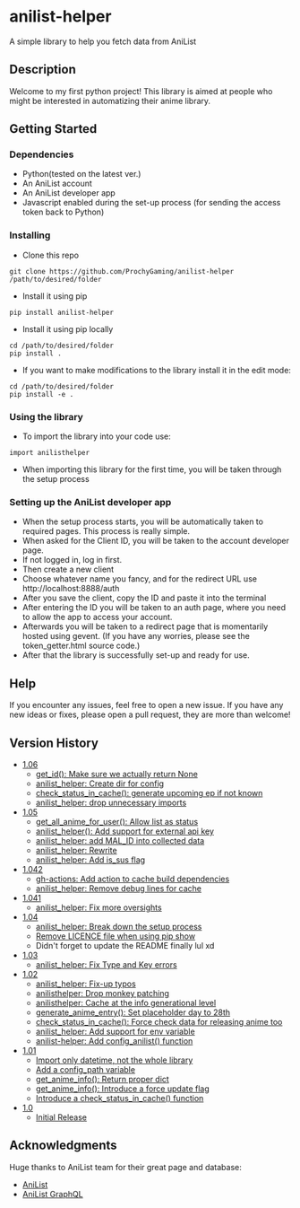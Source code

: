 # anilist-helper

A simple library to help you fetch data from AniList

## Description

Welcome to my first python project!
This library is aimed at people who might be interested in automatizing their anime library.

## Getting Started

### Dependencies

* Python(tested on the latest ver.)
* An AniList account
* An AniList developer app
* Javascript enabled during the set-up process (for sending the access token back to Python)

### Installing

* Clone this repo
```
git clone https://github.com/ProchyGaming/anilist-helper /path/to/desired/folder
```
* Install it using pip
```
pip install anilist-helper
```
* Install it using pip locally
```
cd /path/to/desired/folder
pip install .
```
* If you want to make modifications to the library install it in the edit mode:
```
cd /path/to/desired/folder
pip install -e .
```

### Using the library

* To import the library into your code use:
```
import anilisthelper
```
* When importing this library for the first time, you will be taken through the setup process

### Setting up the AniList developer app

* When the setup process starts, you will be automatically taken to required pages. This process is really simple.
* When asked for the Client ID, you will be taken to the account developer page.
* If not logged in, log in first.
* Then create a new client
* Choose whatever name you fancy, and for the redirect URL use http://localhost:8888/auth
* After you save the client, copy the ID and paste it into the terminal
* After entering the ID you will be taken to an auth page, where you need to allow the app to access your account.
* Afterwards you will be taken to a redirect page that is momentarily hosted using gevent. (If you have any worries, please see the token_getter.html source code.)
* After that the library is successfully set-up and ready for use.

## Help

If you encounter any issues, feel free to open a new issue. If you have any new ideas or fixes, please open a pull request, they are more than welcome!

## Version History
* [1.06](https://github.com/ProchyGaming/anilist-helper/releases/tag/v1.06)
    * [get_id(): Make sure we actually return None](https://github.com/ProchyGaming/anilist-helper/commit/0aa230077ab7a3733508f5473a1f7e4d35096989)
    * [anilist_helper: Create dir for config](https://github.com/ProchyGaming/anilist-helper/commit/db3940710e7a6866d97293d7067f26aab60f09f5)
    * [check_status_in_cache(): generate upcoming ep if not known](https://github.com/ProchyGaming/anilist-helper/commit/3b3ef0a269866eb11938cb5fe23191aea57804bd)
    * [anilist_helper: drop unnecessary imports](https://github.com/ProchyGaming/anilist-helper/commit/f651a08cf50e1c82ef9d3ce94c1499f0e89fb65c)
* [1.05](https://github.com/ProchyGaming/anilist-helper/releases/tag/v1.05)
    * [get_all_anime_for_user(): Allow list as status](https://github.com/ProchyGaming/anilist-helper/commit/ae0906ae17940de5511b044abe4de957ef28a2b9)
    * [anilist_helper(): Add support for external api key](https://github.com/ProchyGaming/anilist-helper/commit/95ed72aa2f43a385ae8a40ed27b7c42fbe3b1c5d)
    * [anilist_helper: add MAL_ID into collected data](https://github.com/ProchyGaming/anilist-helper/commit/3c05821fa6ccfb3411ab3c4287ce47255da87fde)
    * [anilist_helper: Rewrite](https://github.com/ProchyGaming/anilist-helper/commit/d19059c2ef805d5d3cff318afd0bcc119608a8b6)
    * [anilist_helper: Add is_sus flag](https://github.com/ProchyGaming/anilist-helper/commit/5b6b2bfe14f09dbf3bb06d1a8f2dea80fa1e5f16)
* [1.042](https://github.com/ProchyGaming/anilist-helper/releases/tag/v1.042)
    * [gh-actions: Add action to cache build dependencies](https://github.com/ProchyGaming/anilist-helper/commit/7e02445ec6f5acf0ef7e5fad8634e77c9301164a)
    * [anilist_helper: Remove debug lines for cache](https://github.com/ProchyGaming/anilist-helper/commit/acc5b453d8324ef181c549df3bc550d5c46b0b26)
* [1.041](https://github.com/ProchyGaming/anilist-helper/releases/tag/v1.041)
    * [anilist_helper: Fix more oversights](https://github.com/ProchyGaming/anilist-helper/commit/b0ea061c16c5c147faf651593dd412b5bb92d2bb)
* [1.04](https://github.com/ProchyGaming/anilist-helper/releases/tag/v1.04)
    * [anilist_helper: Break down the setup process](https://github.com/ProchyGaming/anilist-helper/commit/8c3fe5900f4396186b3a7315bf38e73e236e784e)
    * [Remove LICENCE file when using pip show](https://github.com/ProchyGaming/anilist-helper/commit/9b42002dab525a1893c1f31b415c504c8e34c04b)
    * Didn't forget to update the README finally lul xd
* [1.03](https://github.com/ProchyGaming/anilist-helper/releases/tag/v1.03)
    * [anilist_helper: Fix Type and Key errors](https://github.com/ProchyGaming/anilist-helper/commit/c8cd7323beea27f653c9e888a1acb47b70ced8b0)
* [1.02](https://github.com/ProchyGaming/anilist-helper/releases/tag/v1.02)
    * [anilist_helper: Fix-up typos](https://github.com/ProchyGaming/anilist-helper/commit/af08dc7c2757156dc51c3e37374c623baf76c281)
    * [anilisthelper: Drop monkey patching](https://github.com/ProchyGaming/anilist-helper/commit/80fce02c35a6343f8ab19c896e41be0c11931974)
    * [anilisthelper: Cache at the info generational level](https://github.com/ProchyGaming/anilist-helper/commit/7076e876461238ca9c4ef7ecf12c0c2fa3da8ce4)
    * [generate_anime_entry(): Set placeholder day to 28th](https://github.com/ProchyGaming/anilist-helper/commit/b1b499e79fffe11b3f0007458e337f5ccbefa787)
    * [check_status_in_cache(): Force check data for releasing anime too](https://github.com/ProchyGaming/anilist-helper/commit/990900964995ff1fa30eb753dcdccbe0df5d7377)
    * [anilist_helper: Add support for env variable](https://github.com/ProchyGaming/anilist-helper/commit/ac64f38b8563f199776d931e621af290637f476f)
    * [anilist-helper: Add config_anilist() function](https://github.com/ProchyGaming/anilist-helper/commit/5d65e7ddee604379f70ab2e3291f3fe88607f8fc)
* [1.01](https://github.com/ProchyGaming/anilist-helper/releases/tag/v1.01)
    * [Import only datetime, not the whole library](https://github.com/ProchyGaming/anilist-helper/commit/7c7d5674644a50e891cf9f69bb71546b7fbcbf5b)
    * [Add a config_path variable](https://github.com/ProchyGaming/anilist-helper/commit/1d88e70891c785714bf355e3f526c59a7e9e21d1)
    * [get_anime_info(): Return proper dict](https://github.com/ProchyGaming/anilist-helper/commit/4b93547684030ffea06b53e234ab41cde352d446)
    * [get_anime_info(): Introduce a force update flag](https://github.com/ProchyGaming/anilist-helper/commit/348359239372b8a6d7e87034ec57c52b2b75d575)
    * [Introduce a check_status_in_cache() function](https://github.com/ProchyGaming/anilist-helper/commit/e6a1eb54298dc4a5838d45d8ed2d3bcb4effdf65)
* [1.0](https://github.com/ProchyGaming/anilist-helper/releases/tag/v1.0)
    * [Initial Release](https://github.com/ProchyGaming/anilist-helper/commit/5c838f646c66de83365f6a0e897d317e89d67e4f)

## Acknowledgments

Huge thanks to AniList team for their great page and database:
* [AniList](https://anilist.co/home)
* [AniList GraphQL](https://anilist.co/graphiql)
